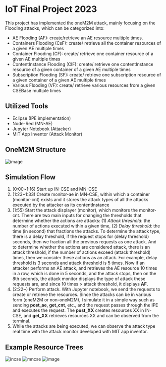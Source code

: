 # IoT Final Project 2023
This project has implemented the oneM2M attack, mainly focusing on the Flooding attacks, which can be categorized into: 
- AE Flooding (AF): create/retrieve an AE resource multiple times.
- Containers Flooding (CsF): create/ retrieve all the container resources of a given AE multiple times 
-  Container Flooding (CF): create/ retrieve one container resource of a given AE multiple times
- ContentInstance Flooding (CIF): create/ retrieve one contentInstance resource of a given container of a given AE multiple times
- Subscription Flooding (SF): create/ retrieve one subscription resource of a given container of a given AE multiple times
- Various Flooding (VF): create/ retrieve various resources from a given CSEBase multiple times
  
## Utilized Tools
- Eclipse (IPE implementation)
- Node-Red (MN-AE)
- Jupyter Notebook (Attacker)
- MIT App Inventor (Attack Monitor)

## OneM2M Structure
![image](https://github.com/GuFangYi/IoT_Final/assets/44097552/ab95011b-4b87-4f8b-8683-56e469f6f796)

## Simulation Flow
1. (0:00~1:16) Start up IN-CSE and MN-CSE
2. (1:23~1:33) Create monitor-ae in MN-CSE, within which a container (monitor-cnt) exists and it stores the attack types of all the attacks executed by the attacker as its contentInstance
3. (1:55) Start the attack displayer (monitor), which monitors the monitor-cnt. There are two main inputs for changing the thresholds that determine whether the actions are attacks: (1) *Attack threshold*: the number of actions executed within a given time, (2)  *Delay threshold*: the time (in second) that fractions the attacks. To determine the attack type, there is a delay threshold, if the request stops for (delay threshold) seconds, then we fraction all the previous requests as one attack. And to determine whether the actions are considered attack, there is an attack threshold, if the number of actions exceed (attack threshold) times, then we consider these actions as an attack. For example, delay threshold is 3 seconds and attack threshold is 5 times. Now if an attacker performs an AE attack, and retrieves the AE resource 10 times in a row, which is done in 5 seconds, and the attack stops, then on the 8th seconds, the attack monitor displays the type of attack these requests are, and since 10 times > attack threshold, it displays **AF**.
4. (2:22~) Perform attack. With Jupyter notebook, we send the requests to create or retrieve the resources. Since the attacks can be in various form (oneM2M or non-oneM2M), I simulate it in a simple way such as sending **post_ae**, **get_cnt**, etc., and the request passes through the IPE and executes the request. The **post_XX** creates resources XX in IN-CSE, and **get_XX** retrieves resources XX and can be observed from the terminal.
5. While the attacks are being executed, we can observe the attack type real time with the attack monitor developed with MIT app inventor.

## Example Resource Trees
![incse](https://github.com/GuFangYi/IoT_Final/assets/44097552/6b72d052-a52f-46af-a941-b8e920680ffe)
![mncse](https://github.com/GuFangYi/IoT_Final/assets/44097552/1d5f449a-f6af-4f18-970f-fbd501539a4c)
![image](https://github.com/GuFangYi/IoT_Final/assets/44097552/452e66c6-096b-4f44-92b7-0f7ae24dceed)



